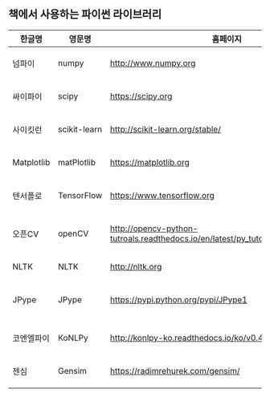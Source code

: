 ## 책에서 사용하는 파이썬 라이브러리

|  한글명  |영문명|홈페이지|pip명령|
|----|----|----|----|
|넘파이|numpy|http://www.numpy.org|pip3 install numpy|
|싸이파이|scipy|https://scipy.org|pip3 install scipy|
|사이킷런|scikit-learn |http://scikit-learn.org/stable/|pip3 install sklearn|
|Matplotlib|matPlotlib|https://matplotlib.org| pip3 install matplotlib|
|텐서플로|TensorFlow|https://www.tensorflow.org|pip3 install tensorflow|
|오픈CV|openCV|http://opencv-python-tutroals.readthedocs.io/en/latest/py_tutorials/py_tutorials.html|pip3 install opencv-python|
|NLTK|NLTK|http://nltk.org|pip3 install nltk|
|JPype|JPype| https://pypi.python.org/pypi/JPype1 |pip3 install JPype1-py3|
|코엔엘파이|KoNLPy|http://konlpy-ko.readthedocs.io/ko/v0.4.3/ | pip3 install konlpy|
|젠심|Gensim|https://radimrehurek.com/gensim/ | pip3 install gensim|
